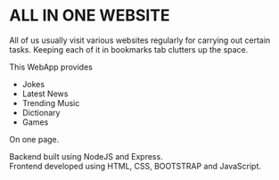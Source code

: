 # ALL IN ONE WEBSITE

All of us usually visit various websites regularly for carrying out certain tasks. Keeping each of it in bookmarks tab clutters up the space.  

This WebApp provides
* Jokes
* Latest News 
* Trending Music
* Dictionary
* Games

On one page.

Backend built using NodeJS and Express.  
Frontend developed using HTML, CSS, BOOTSTRAP and JavaScript.
